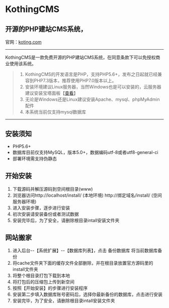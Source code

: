 # KothingCMS
## 开源的PHP建站CMS系统，

官网：[koting.com](http://kothing.com)   
*****
KothingCMS是一款免费开源的PHP建站CMS系统，在同意条款下可以免授权商业使用该系统。
> 1. KothingCMS的开发语言是PHP，支持PHP5.6+，发布之日起就已经兼容到PHP7.3版本，推荐使用PHP7.0版本以上。
> 2. 安装环境建议Linux服务器，当然Windows也是可以安装的，云服务器建议安装宝塔面板【[查看](http://www.bt.cn/)】
> 3. 无论是Windows还是Linux建议安装Apache、mysql、phpMyAdmin配件
> 4. 本系统当前仅支持mysql数据库

*****
## 安装须知  
* PHP5.6+   
* 数据库目前仅支持MySQL，版本5.0+，数据编码utf-8或者utf8-general-ci   
* 部署环境需支持伪静态    

## 开始安装  
1. 下载源码并解压源码到空间根目录(www)      
2. 浏览器访问http://localhost/install/ (本地环境) http://绑定域名/install/ (空间服务器环境)   
3. 进入安装步骤，逐步进行安装   
4. 初次安装请安装备份或者测试数据    
5. 安装完毕后，为了安全，请删除根目录intall安装文件夹    

## 网站搬家   
1. 进入后台--【系统扩展】--【数据库列表】，点击 <kbd>备份数据库</kbd> 将当前数据库备份    
2. 将cache文件夹下面的缓存文件全部删除，并在根目录放置官方源码里的install文件夹        
3. 将整个根目录打包下载到本地    
4. 将打包后的压缩包上传到新空间   
5. 按照【开始安装】的步骤进行安装程序     
6. 安装第二步填入数据库账号密码后，选择你最新备份的数据库，点击进行安装    
7. 安装完毕，为了安全，请删除根目录intall安装文件夹   
